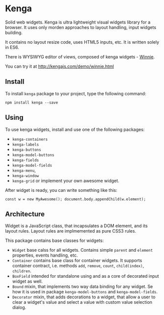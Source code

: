 # Kenga
Solid web widgets.
Kenga is ultra lightweight visual widgets library for a browser.
It uses only morden approaches to layout handling, input widgets building.

It contains no layout resize code, uses HTML5 inputs, etc.
It is written solely in ES6.

There is WYSIWYG editor of views, composed of kenga widgets - [Winnie](https://github.com/marat-gainullin/winnie).

You can try it at http://kengajs.com/demo/winnie.html

## Install
To install `kenga` package to your project, type the following command:
```
npm install kenga --save
```

## Using
To use kenga widgets, install and use one of the following packages:
- `kenga-containers`
- `kenga-labels`
- `kenga-buttons`
- `kenga-model-buttons`
- `kenga-fields`
- `kenga-model-fields`
- `kenga-menu`,
- `kenga-window`
- `kenga-grid`
or implement your own awesome widget.

After widget is ready, you can write something like this:
```
const w = new MyAwesome(); document.body.appendChild(w.element);
```

## Architecture
Widget is a JavaScript class, that incapsulates a DOM element, and its layout rules. Layout rules are implmemented as pure CSS3 rules.

This package contains base classes for widgets:
* `Widget` base calss for all widgets. Contains simple `parent` and `element` properties, events handling, etc.
* `Container` contains base class for container widgets. It supports container contract, i.e. methods `add`, `remove`, `count`, `child(index)`, `children`.
* `BoxField` intended for standalone using and as a core of decorated input widget as well.
* `Bound` mixin, that implements two way data binding for any widget. Se how it is used in package `kenga-model-buttons` and `kenga-model-fields`.
* `Decorator` mixin, that adds decorations to a widget, that allow a user to clear a widget's value and select a value with custom value selection dialog.

